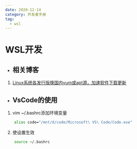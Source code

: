 ```yaml
---
date: 2020-12-14
category: 开发者手册
tag:
  - wsl
---
```

# WSL开发

* ## 相关博客

1. [Linux系统各发行版换国内yum或apt源，加速软件下载更新](https://zhuanlan.zhihu.com/p/122214146)

* ## VsCode的使用

1. vim ~/.bashrc添加环境变量

```bash
    alias code="/mnt/d/code/Microsoft\ VS\ Code/Code.exe"
```

2. 使设置生效

```bash
    source ~/.bashrc
```
